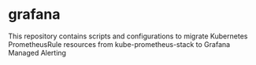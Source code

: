 # grafana
This repository contains scripts and configurations to migrate Kubernetes PrometheusRule resources from kube-prometheus-stack to Grafana Managed Alerting

